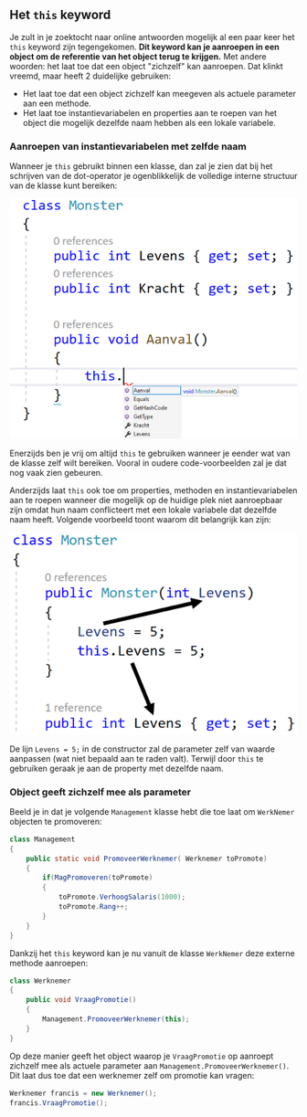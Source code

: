 ## Het ``this`` keyword

Je zult in je zoektocht naar online antwoorden mogelijk al een paar keer het ``this`` keyword zijn tegengekomen. **Dit keyword kan je aanroepen in een object om de referentie van het object terug te krijgen.** Met andere woorden: het laat toe dat een object "zichzelf" kan aanroepen. Dat klinkt vreemd, maar heeft 2 duidelijke gebruiken:
* Het laat toe dat een object zichzelf kan meegeven als actuele parameter aan een methode.
* Het laat toe instantievariabelen en properties aan te roepen van het object die mogelijk dezelfde naam hebben als een lokale variabele.


### Aanroepen van instantievariabelen met zelfde naam

Wanneer je ``this`` gebruikt binnen een klasse, dan zal je zien dat bij het schrijven van de dot-operator je ogenblikkelijk de volledige interne structuur van de klasse kunt bereiken:

<!--- {width:60%} --->
![](../assets/7_overerving/thisme.png)

Enerzijds ben je vrij om altijd ``this`` te gebruiken wanneer je eender wat van de klasse zelf wilt bereiken. Vooral in oudere code-voorbeelden zal je dat nog vaak zien gebeuren.

Anderzijds laat ``this`` ook toe om properties, methoden en instantievariabelen aan te roepen wanneer die mogelijk op de huidige plek niet aanroepbaar zijn omdat hun naam conflicteert met een lokale variabele dat dezelfde naam heeft. Volgende voorbeeld toont waarom dit belangrijk kan zijn:

<!--- {width:60%} --->
![](../assets/7_overerving/thisinst.png)

De lijn ``Levens = 5;`` in de constructor zal de parameter zelf van waarde aanpassen (wat niet bepaald aan te raden valt). Terwijl door ``this`` te gebruiken geraak je aan de property met dezelfde naam.

### Object geeft zichzelf mee als parameter

Beeld je in dat je volgende ``Management`` klasse hebt die toe laat om ``WerkNemer`` objecten te promoveren:
```java
class Management
{
    public static void PromoveerWerknemer( Werknemer toPromote)
    {
        if(MagPromoveren(toPromote)
        {
            toPromote.VerhoogSalaris(1000);
            toPromote.Rang++;
        }
    }
}
```

Dankzij het ``this`` keyword kan je nu vanuit de klasse ``WerkNemer`` deze externe methode aanroepen:

```java
class Werknemer
{
    public void VraagPromotie()
    {
        Management.PromoveerWerknemer(this);
    }
}
```

Op deze manier geeft het object waarop je ``VraagPromotie`` op aanroept zichzelf mee als actuele parameter aan ``Management.PromoveerWerknemer()``. Dit laat dus toe dat een werknemer zelf om promotie kan vragen:

```java
Werknemer francis = new Werknemer();
francis.VraagPromotie();
```